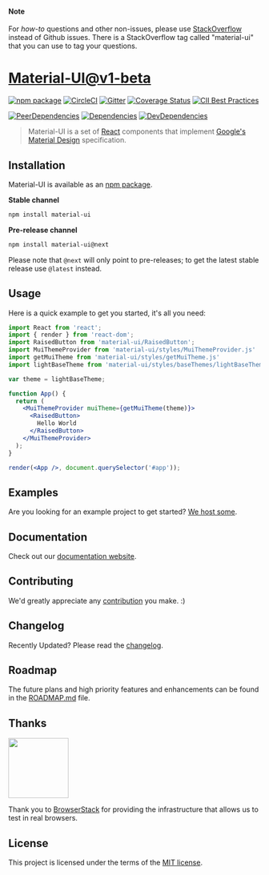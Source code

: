 #### Note

For *how-to* questions and other non-issues,
please use [StackOverflow](http://stackoverflow.com/questions/tagged/material-ui)
instead of Github issues. There is a StackOverflow tag called "material-ui"
that you can use to tag your questions.

# [Material-UI@v1-beta](https://material-ui-next.com/)
[![npm package](https://img.shields.io/npm/v/material-ui/next.svg)](https://www.npmjs.org/package/material-ui)
[![CircleCI](https://img.shields.io/circleci/project/github/callemall/material-ui/v1-beta.svg)](https://circleci.com/gh/callemall/material-ui/tree/v1-beta)
[![Gitter](https://img.shields.io/badge/gitter-join%20chat-f81a65.svg)](https://gitter.im/callemall/material-ui?utm_source=badge&utm_medium=badge&utm_campaign=pr-badge&utm_content=badge)
[![Coverage Status](https://img.shields.io/codecov/c/github/callemall/material-ui/v1-beta.svg)](https://codecov.io/gh/callemall/material-ui/branch/v1-beta)
[![CII Best Practices](https://bestpractices.coreinfrastructure.org/projects/1320/badge)](https://bestpractices.coreinfrastructure.org/projects/1320)

[![PeerDependencies](https://img.shields.io/david/peer/callemall/material-ui.svg)](https://david-dm.org/callemall/material-ui#info=peerDependencies&view=list)
[![Dependencies](https://img.shields.io/david/callemall/material-ui.svg)](https://david-dm.org/callemall/material-ui)
[![DevDependencies](https://img.shields.io/david/dev/callemall/material-ui.svg)](https://david-dm.org/callemall/material-ui#info=devDependencies&view=list)

> Material-UI is a set of [React](http://facebook.github.io/react/) components that implement
[Google's Material Design](https://www.google.com/design/spec/material-design/introduction.html)
specification.

## Installation

Material-UI is available as an [npm package](https://www.npmjs.org/package/material-ui).

**Stable channel**
```sh
npm install material-ui
```

**Pre-release channel**
```sh
npm install material-ui@next
```

Please note that `@next` will only point to pre-releases; to get the latest stable release use `@latest` instead.

## Usage

Here is a quick example to get you started, it's all you need:

```jsx
import React from 'react';
import { render } from 'react-dom';
import RaisedButton from 'material-ui/RaisedButton';
import MuiThemeProvider from 'material-ui/styles/MuiThemeProvider.js'
import getMuiTheme from 'material-ui/styles/getMuiTheme.js'
import lightBaseTheme from 'material-ui/styles/baseThemes/lightBaseTheme.js'

var theme = lightBaseTheme;

function App() {
  return (
    <MuiThemeProvider muiTheme={getMuiTheme(theme)}>
      <RaisedButton>
        Hello World
      </RaisedButton>
    </MuiThemeProvider>
  );
}

render(<App />, document.querySelector('#app'));
```

## Examples

Are you looking for an example project to get started?
[We host some](https://github.com/callemall/material-ui/blob/v1-beta/docs/src/pages/getting-started/example-projects.md).

## Documentation

Check out our [documentation website](https://material-ui-next.com/).

## Contributing

We'd greatly appreciate any [contribution](https://github.com/callemall/material-ui/blob/v1-beta/CONTRIBUTING.md) you make. :)

## Changelog

Recently Updated?
Please read the [changelog](https://github.com/callemall/material-ui/releases).

## Roadmap

The future plans and high priority features and enhancements can be found in the [ROADMAP.md](https://github.com/callemall/material-ui/blob/v1-beta/ROADMAP.md) file.

## Thanks

[<img src="https://www.browserstack.com/images/mail/browserstack-logo-footer.png" width="120">](https://www.browserstack.com/)

Thank you to [BrowserStack](https://www.browserstack.com/) for providing the infrastructure that allows us to test in real browsers.

## License

This project is licensed under the terms of the
[MIT license](https://github.com/callemall/material-ui/blob/v1-beta/LICENSE).

